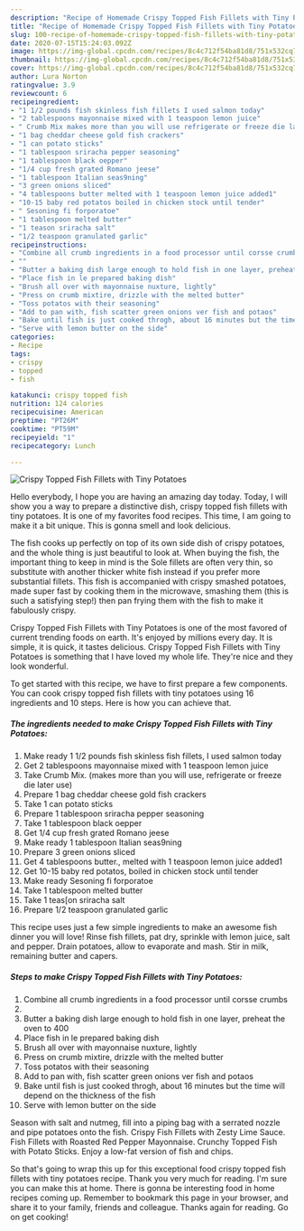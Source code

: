 ```yaml
---
description: "Recipe of Homemade Crispy Topped Fish Fillets with Tiny Potatoes"
title: "Recipe of Homemade Crispy Topped Fish Fillets with Tiny Potatoes"
slug: 100-recipe-of-homemade-crispy-topped-fish-fillets-with-tiny-potatoes
date: 2020-07-15T15:24:03.092Z
image: https://img-global.cpcdn.com/recipes/8c4c712f54ba81d8/751x532cq70/crispy-topped-fish-fillets-with-tiny-potatoes-recipe-main-photo.jpg
thumbnail: https://img-global.cpcdn.com/recipes/8c4c712f54ba81d8/751x532cq70/crispy-topped-fish-fillets-with-tiny-potatoes-recipe-main-photo.jpg
cover: https://img-global.cpcdn.com/recipes/8c4c712f54ba81d8/751x532cq70/crispy-topped-fish-fillets-with-tiny-potatoes-recipe-main-photo.jpg
author: Lura Norton
ratingvalue: 3.9
reviewcount: 6
recipeingredient:
- "1 1/2 pounds fish skinless fish fillets I used salmon today"
- "2 tablespoons mayonnaise mixed with 1 teaspoon lemon juice"
- " Crumb Mix makes more than you will use refrigerate or freeze die later use"
- "1 bag cheddar cheese gold fish crackers"
- "1 can potato sticks"
- "1 tablespoon sriracha pepper seasoning"
- "1 tablespoon black oepper"
- "1/4 cup fresh grated Romano jeese"
- "1 tablespoon Italian seas9ning"
- "3 green onions sliced"
- "4 tablespoons butter melted with 1 teaspoon lemon juice added1"
- "10-15 baby red potatos boiled in chicken stock until tender"
- " Sesoning fi forporatoe"
- "1 tablespoon melted butter"
- "1 teason sriracha salt"
- "1/2 teaspoon granulated garlic"
recipeinstructions:
- "Combine all crumb ingredients in a food processor until corsse crumbs"
- ""
- "Butter a baking dish large enough to hold fish in one layer, preheat the oven to 400"
- "Place fish in le prepared baking dish"
- "Brush all over with mayonnaise nuxture, lightly"
- "Press on crumb mixtire, drizzle with the melted butter"
- "Toss potatos with their seasoning"
- "Add to pan with, fish scatter green onions ver fish and potaos"
- "Bake until fish is just cooked throgh, about 16 minutes but the time will depend on the thickness of the fish"
- "Serve with lemon butter on the side"
categories:
- Recipe
tags:
- crispy
- topped
- fish

katakunci: crispy topped fish 
nutrition: 124 calories
recipecuisine: American
preptime: "PT26M"
cooktime: "PT59M"
recipeyield: "1"
recipecategory: Lunch

---
```



![Crispy Topped Fish Fillets with Tiny Potatoes](https://img-global.cpcdn.com/recipes/8c4c712f54ba81d8/751x532cq70/crispy-topped-fish-fillets-with-tiny-potatoes-recipe-main-photo.jpg)

Hello everybody, I hope you are having an amazing day today. Today, I will show you a way to prepare a distinctive dish, crispy topped fish fillets with tiny potatoes. It is one of my favorites food recipes. This time, I am going to make it a bit unique. This is gonna smell and look delicious.

The fish cooks up perfectly on top of its own side dish of crispy potatoes, and the whole thing is just beautiful to look at. When buying the fish, the important thing to keep in mind is the Sole fillets are often very thin, so substitute with another thicker white fish instead if you prefer more substantial fillets. This fish is accompanied with crispy smashed potatoes, made super fast by cooking them in the microwave, smashing them (this is such a satisfying step!) then pan frying them with the fish to make it fabulously crispy.

Crispy Topped Fish Fillets with Tiny Potatoes is one of the most favored of current trending foods on earth. It's enjoyed by millions every day. It is simple, it is quick, it tastes delicious. Crispy Topped Fish Fillets with Tiny Potatoes is something that I have loved my whole life. They're nice and they look wonderful.


To get started with this recipe, we have to first prepare a few components. You can cook crispy topped fish fillets with tiny potatoes using 16 ingredients and 10 steps. Here is how you can achieve that.

<!--inarticleads1-->

##### The ingredients needed to make Crispy Topped Fish Fillets with Tiny Potatoes:

1. Make ready 1 1/2 pounds fish skinless fish fillets, I used salmon today
1. Get 2 tablespoons mayonnaise mixed with 1 teaspoon lemon juice
1. Take  Crumb Mix. (makes more than you will use, refrigerate or freeze die later use)
1. Prepare 1 bag cheddar cheese gold fish crackers
1. Take 1 can potato sticks
1. Prepare 1 tablespoon sriracha pepper seasoning
1. Take 1 tablespoon black oepper
1. Get 1/4 cup fresh grated Romano jeese
1. Make ready 1 tablespoon Italian seas9ning
1. Prepare 3 green onions sliced
1. Get 4 tablespoons butter., melted with 1 teaspoon lemon juice added1
1. Get 10-15 baby red potatos, boiled in chicken stock until tender
1. Make ready  Sesoning fi forporatoe
1. Take 1 tablespoon melted butter
1. Take 1 teas[on sriracha salt
1. Prepare 1/2 teaspoon granulated garlic


This recipe uses just a few simple ingredients to make an awesome fish dinner you will love! Rinse fish fillets, pat dry, sprinkle with lemon juice, salt and pepper. Drain potatoes, allow to evaporate and mash. Stir in milk, remaining butter and capers. 

<!--inarticleads2-->

##### Steps to make Crispy Topped Fish Fillets with Tiny Potatoes:

1. Combine all crumb ingredients in a food processor until corsse crumbs
1. 
1. Butter a baking dish large enough to hold fish in one layer, preheat the oven to 400
1. Place fish in le prepared baking dish
1. Brush all over with mayonnaise nuxture, lightly
1. Press on crumb mixtire, drizzle with the melted butter
1. Toss potatos with their seasoning
1. Add to pan with, fish scatter green onions ver fish and potaos
1. Bake until fish is just cooked throgh, about 16 minutes but the time will depend on the thickness of the fish
1. Serve with lemon butter on the side


Season with salt and nutmeg, fill into a piping bag with a serrated nozzle and pipe potatoes onto the fish. Crispy Fish Fillets with Zesty Lime Sauce. Fish Fillets with Roasted Red Pepper Mayonnaise. Crunchy Topped Fish with Potato Sticks. Enjoy a low-fat version of fish and chips. 

So that's going to wrap this up for this exceptional food crispy topped fish fillets with tiny potatoes recipe. Thank you very much for reading. I'm sure you can make this at home. There is gonna be interesting food in home recipes coming up. Remember to bookmark this page in your browser, and share it to your family, friends and colleague. Thanks again for reading. Go on get cooking!
